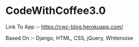 # CodeWithCoffee3.0

Link To App :- https://cwc-blog.herokuapp.com/

Based On :- Django, HTML, CSS, jQuery, Whitenoise
